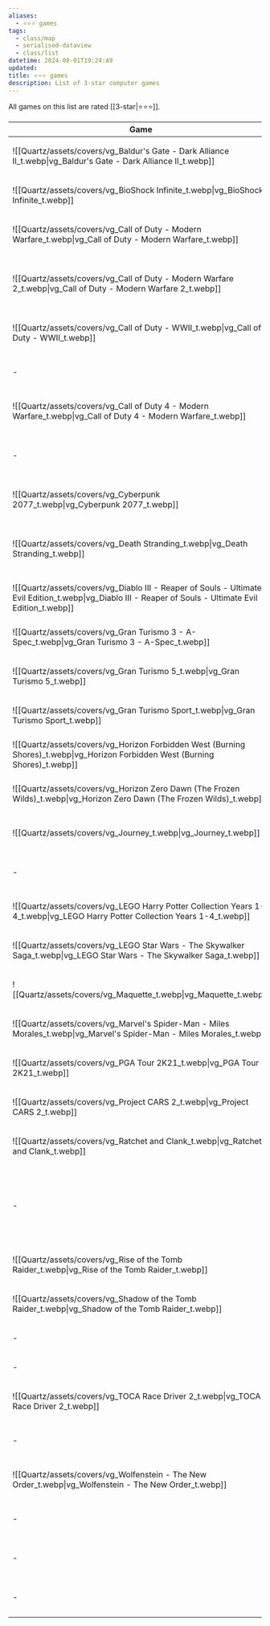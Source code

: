 ```yaml
---
aliases:
  - ⭐️⭐️⭐️ games
tags:
  - class/map
  - serialised-dataview
  - class/list
datetime: 2024-08-01T19:24:49
updated: 
title: ⭐️⭐️⭐️ games
description: List of 3-star computer games
---
```

All games on this list are rated [[3-star|⭐️⭐️⭐️]].

<!-- QueryToSerialize: table without id embed(link(thumbnail)) as Game, file.link as "", platform as Platform from #class/video-game where contains(rating, [[3-star]]) sort file.name -->
<!-- SerializedQuery: table without id embed(link(thumbnail)) as Game, file.link as "", platform as Platform from #class/video-game where contains(rating, [[3-star]]) sort file.name -->

| Game                                                                                                                                                     |                                                                                                                                | Platform                                                                                                                                                                 |
| -------------------------------------------------------------------------------------------------------------------------------------------------------- | ------------------------------------------------------------------------------------------------------------------------------ | ------------------------------------------------------------------------------------------------------------------------------------------------------------------------ |
| ![[Quartz/assets/covers/vg_Baldur's Gate - Dark Alliance II_t.webp\|vg_Baldur's Gate - Dark Alliance II_t.webp]]                                         | [[Quartz/notes/Baldur's Gate - Dark Alliance II.md\|Baldur's Gate - Dark Alliance II]]                                         | <ul><li>[[Quartz/notes/PlayStation 2.md\|PlayStation 2]]</li></ul>                                                                                                      |
| ![[Quartz/assets/covers/vg_BioShock Infinite_t.webp\|vg_BioShock Infinite_t.webp]]                                                                       | [[Quartz/notes/BioShock Infinite.md\|BioShock Infinite]]                                                                       | <ul><li>[[Atlas/Notes/PlayStation 3.md\|PlayStation 3]]</li></ul>                                                                                                       |
| ![[Quartz/assets/covers/vg_Call of Duty - Modern Warfare_t.webp\|vg_Call of Duty - Modern Warfare_t.webp]]                                               | [[Quartz/notes/Call of Duty - Modern Warfare.md\|Call of Duty - Modern Warfare]]                                               | <ul><li>[[Atlas/Notes/PlayStation 4.md\|PlayStation 4]]</li></ul>                                                                                                       |
| ![[Quartz/assets/covers/vg_Call of Duty - Modern Warfare 2_t.webp\|vg_Call of Duty - Modern Warfare 2_t.webp]]                                           | [[Quartz/notes/Call of Duty - Modern Warfare 2.md\|Call of Duty - Modern Warfare 2]]                                           | <ul><li>[[Atlas/Notes/PlayStation 3.md\|PlayStation 3]]</li><li>[[Atlas/Notes/PlayStation 4.md\|PlayStation 4]]</li></ul>                                              |
| ![[Quartz/assets/covers/vg_Call of Duty - WWII_t.webp\|vg_Call of Duty - WWII_t.webp]]                                                                   | [[Quartz/notes/Call of Duty - WWII.md\|Call of Duty - WWII]]                                                                   | <ul><li>[[Atlas/Notes/PlayStation 4.md\|PlayStation 4]]</li></ul>                                                                                                       |
| \-                                                                                                                                                       | [[Atlas/Notes/Call of Duty 3.md\|Call of Duty 3]]                                                                              | <ul><li>[[Nintendo Wii\|Nintendo Wii]]</li></ul>                                                                                                                        |
| ![[Quartz/assets/covers/vg_Call of Duty 4 - Modern Warfare_t.webp\|vg_Call of Duty 4 - Modern Warfare_t.webp]]                                           | [[Quartz/notes/Call of Duty 4 - Modern Warfare.md\|Call of Duty 4 - Modern Warfare]]                                           | <ul><li>[[Atlas/Notes/PlayStation 3.md\|PlayStation 3]]</li></ul>                                                                                                       |
| \-                                                                                                                                                       | [[Quartz/notes/Cities Skylines II.md\|Cities Skylines II]]                                                                     | <ul><li>[[+/Microsoft Windows.md\|Microsoft Windows]]</li></ul>                                                                                                         |
| ![[Quartz/assets/covers/vg_Cyberpunk 2077_t.webp\|vg_Cyberpunk 2077_t.webp]]                                                                             | [[Quartz/notes/Cyberpunk 2077.md\|Cyberpunk 2077]]                                                                             | <ul><li>[[Quartz/notes/PlayStation 5.md\|PlayStation 5]]</li></ul>                                                                                                      |
| ![[Quartz/assets/covers/vg_Death Stranding_t.webp\|vg_Death Stranding_t.webp]]                                                                           | [[Quartz/notes/Death Stranding.md\|Death Stranding]]                                                                           | <ul><li>[[Atlas/Notes/PlayStation 4.md\|PlayStation 4]]</li><li>[[Quartz/notes/PlayStation 5.md\|PlayStation 5]]</li></ul>                                             |
| ![[Quartz/assets/covers/vg_Diablo III - Reaper of Souls - Ultimate Evil Edition_t.webp\|vg_Diablo III - Reaper of Souls - Ultimate Evil Edition_t.webp]] | [[Quartz/notes/Diablo III - Reaper of Souls - Ultimate Evil Edition.md\|Diablo III - Reaper of Souls - Ultimate Evil Edition]] | <ul><li>[[Atlas/Notes/PlayStation 4.md\|PlayStation 4]]</li></ul>                                                                                                       |
| ![[Quartz/assets/covers/vg_Gran Turismo 3 - A-Spec_t.webp\|vg_Gran Turismo 3 - A-Spec_t.webp]]                                                           | [[Quartz/notes/Gran Turismo 3 - A-Spec.md\|Gran Turismo 3 - A-Spec]]                                                           | <ul><li>[[Quartz/notes/PlayStation 2.md\|PlayStation 2]]</li></ul>                                                                                                      |
| ![[Quartz/assets/covers/vg_Gran Turismo 5_t.webp\|vg_Gran Turismo 5_t.webp]]                                                                             | [[Quartz/notes/Gran Turismo 5.md\|Gran Turismo 5]]                                                                             | <ul><li>[[Atlas/Notes/PlayStation 3.md\|PlayStation 3]]</li></ul>                                                                                                       |
| ![[Quartz/assets/covers/vg_Gran Turismo Sport_t.webp\|vg_Gran Turismo Sport_t.webp]]                                                                     | [[Quartz/notes/Gran Turismo Sport.md\|Gran Turismo Sport]]                                                                     | <ul><li>[[Atlas/Notes/PlayStation 4.md\|PlayStation 4]]</li></ul>                                                                                                       |
| ![[Quartz/assets/covers/vg_Horizon Forbidden West (Burning Shores)_t.webp\|vg_Horizon Forbidden West (Burning Shores)_t.webp]]                           | [[Quartz/notes/Horizon Forbidden West - Burning Shores.md\|Horizon Forbidden West - Burning Shores]]                           | <ul><li>[[Quartz/notes/PlayStation 5.md\|PlayStation 5]]</li></ul>                                                                                                      |
| ![[Quartz/assets/covers/vg_Horizon Zero Dawn (The Frozen Wilds)_t.webp\|vg_Horizon Zero Dawn (The Frozen Wilds)_t.webp]]                                 | [[Quartz/notes/Horizon Zero Dawn - Frozen Wilds.md\|Horizon Zero Dawn - Frozen Wilds]]                                         | <ul><li>[[Atlas/Notes/PlayStation 4.md\|PlayStation 4]]</li></ul>                                                                                                       |
| ![[Quartz/assets/covers/vg_Journey_t.webp\|vg_Journey_t.webp]]                                                                                           | [[Quartz/notes/Journey.md\|Journey]]                                                                                           | <ul><li>[[Atlas/Notes/PlayStation 4.md\|PlayStation 4]]</li></ul>                                                                                                       |
| \-                                                                                                                                                       | [[Quartz/notes/Lazarian.md\|Lazarian]]                                                                                         | <ul><li>[[Atlas/Notes/Commodore 64.md\|Commodore 64]]</li></ul>                                                                                                         |
| ![[Quartz/assets/covers/vg_LEGO Harry Potter Collection Years 1-4_t.webp\|vg_LEGO Harry Potter Collection Years 1-4_t.webp]]                             | [[Quartz/notes/LEGO Harry Potter Collection Years 1-4.md\|LEGO Harry Potter Collection Years 1-4]]                             | <ul><li>[[Atlas/Notes/PlayStation 4.md\|PlayStation 4]]</li></ul>                                                                                                       |
| ![[Quartz/assets/covers/vg_LEGO Star Wars - The Skywalker Saga_t.webp\|vg_LEGO Star Wars - The Skywalker Saga_t.webp]]                                   | [[Atlas/Notes/LEGO Star Wars - The Skywalker Saga.md\|LEGO Star Wars - The Skywalker Saga]]                                    | <ul><li>[[Quartz/notes/PlayStation 5.md\|PlayStation 5]]</li></ul>                                                                                                      |
| ![[Quartz/assets/covers/vg_Maquette_t.webp\|vg_Maquette_t.webp]]                                                                                         | [[Quartz/notes/Maquette.md\|Maquette]]                                                                                         | <ul><li>[[Quartz/notes/PlayStation 5.md\|PlayStation 5]]</li></ul>                                                                                                      |
| ![[Quartz/assets/covers/vg_Marvel's Spider-Man - Miles Morales_t.webp\|vg_Marvel's Spider-Man - Miles Morales_t.webp]]                                   | [[Quartz/notes/Marvel's Spider-Man - Miles Morales.md\|Marvel's Spider-Man - Miles Morales]]                                   | <ul><li>[[Quartz/notes/PlayStation 5.md\|PlayStation 5]]</li></ul>                                                                                                      |
| ![[Quartz/assets/covers/vg_PGA Tour 2K21_t.webp\|vg_PGA Tour 2K21_t.webp]]                                                                               | [[Quartz/notes/PGA Tour 2K21.md\|PGA Tour 2K21]]                                                                               | <ul><li>[[Atlas/Notes/PlayStation 4.md\|PlayStation 4]]</li></ul>                                                                                                       |
| ![[Quartz/assets/covers/vg_Project CARS 2_t.webp\|vg_Project CARS 2_t.webp]]                                                                             | [[Quartz/notes/Project CARS 2.md\|Project CARS 2]]                                                                             | <ul><li>[[Atlas/Notes/PlayStation 4.md\|PlayStation 4]]</li></ul>                                                                                                       |
| ![[Quartz/assets/covers/vg_Ratchet and Clank_t.webp\|vg_Ratchet and Clank_t.webp]]                                                                       | [[Quartz/notes/Ratchet and Clank.md\|Ratchet and Clank]]                                                                       | <ul><li>[[Atlas/Notes/PlayStation 4.md\|PlayStation 4]]</li></ul>                                                                                                       |
| \-                                                                                                                                                       | [[Atlas/Notes/Resident Evil 4.md\|Resident Evil 4]]                                                                            | <ul><li>[[Nintendo Wii\|Nintendo Wii]]</li><li>[[Quartz/notes/PlayStation 5.md\|PlayStation 5]]</li><li>[[Atlas/Notes/PlayStation VR2.md\|PlayStation VR2]]</li></ul> |
| ![[Quartz/assets/covers/vg_Rise of the Tomb Raider_t.webp\|vg_Rise of the Tomb Raider_t.webp]]                                                           | [[Quartz/notes/Rise of the Tomb Raider.md\|Rise of the Tomb Raider]]                                                           | <ul><li>[[Atlas/Notes/PlayStation 4.md\|PlayStation 4]]</li></ul>                                                                                                       |
| ![[Quartz/assets/covers/vg_Shadow of the Tomb Raider_t.webp\|vg_Shadow of the Tomb Raider_t.webp]]                                                       | [[Quartz/notes/Shadow of the Tomb Raider.md\|Shadow of the Tomb Raider]]                                                       | <ul><li>[[Atlas/Notes/PlayStation 4.md\|PlayStation 4]]</li></ul>                                                                                                       |
| \-                                                                                                                                                       | [[Atlas/Notes/The Room.md\|The Room]]                                                                                          | <ul><li>[[iOS\|iOS]]</li></ul>                                                                                                                                          |
| \-                                                                                                                                                       | [[Atlas/Notes/The Room Two.md\|The Room Two]]                                                                                  | <ul><li>[[iOS\|iOS]]</li></ul>                                                                                                                                          |
| ![[Quartz/assets/covers/vg_TOCA Race Driver 2_t.webp\|vg_TOCA Race Driver 2_t.webp]]                                                                     | [[Quartz/notes/TOCA Race Driver 2.md\|TOCA Race Driver 2]]                                                                     | <ul><li>[[Quartz/notes/PlayStation 2.md\|PlayStation 2]]</li></ul>                                                                                                      |
| \-                                                                                                                                                       | [[Quartz/notes/Trek to Yomi.md\|Trek to Yomi]]                                                                                 | <ul><li>[[Quartz/notes/PlayStation 5.md\|PlayStation 5]]</li></ul>                                                                                                      |
| ![[Quartz/assets/covers/vg_Wolfenstein - The New Order_t.webp\|vg_Wolfenstein - The New Order_t.webp]]                                                   | [[Quartz/notes/Wolfenstein - The New Order.md\|Wolfenstein - The New Order]]                                                   | <ul><li>[[Atlas/Notes/PlayStation 4.md\|PlayStation 4]]</li></ul>                                                                                                       |
| \-                                                                                                                                                       | [[Quartz/notes/Wreckfest.md\|Wreckfest]]                                                                                       | <ul><li>[[Quartz/notes/PlayStation 5.md\|PlayStation 5]]</li></ul>                                                                                                      |
| \-                                                                                                                                                       | [[Atlas/Notes/Zork II.md\|Zork II]]                                                                                            | <ul><li>[[Atlas/Notes/Commodore 64.md\|Commodore 64]]</li></ul>                                                                                                         |
| \-                                                                                                                                                       | [[Atlas/Notes/Zork III.md\|Zork III]]                                                                                          | <ul><li>[[Atlas/Notes/Commodore 64.md\|Commodore 64]]</li></ul>                                                                                                         |
<!-- SerializedQuery END -->

